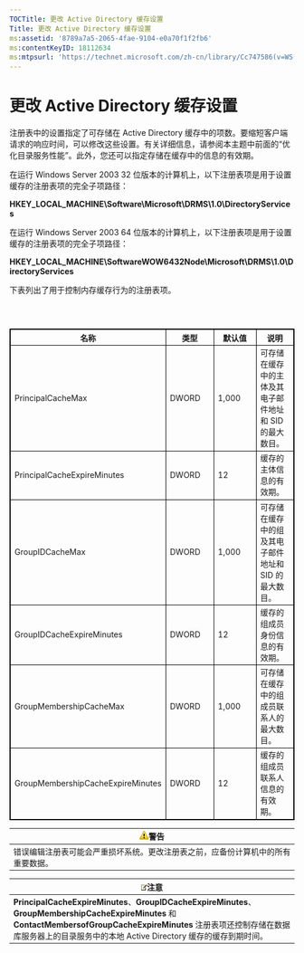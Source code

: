 ```yaml
---
TOCTitle: 更改 Active Directory 缓存设置
Title: 更改 Active Directory 缓存设置
ms:assetid: '8789a7a5-2065-4fae-9104-e0a70f1f2fb6'
ms:contentKeyID: 18112634
ms:mtpsurl: 'https://technet.microsoft.com/zh-cn/library/Cc747586(v=WS.10)'
---
```


更改 Active Directory 缓存设置
==============================

注册表中的设置指定了可存储在 Active Directory 缓存中的项数。要缩短客户端请求的响应时间，可以修改这些设置。有关详细信息，请参阅本主题中前面的“优化目录服务性能”。此外，您还可以指定存储在缓存中的信息的有效期。

在运行 Windows Server 2003 32 位版本的计算机上，以下注册表项是用于设置缓存的注册表项的完全子项路径：

**HKEY\_LOCAL\_MACHINE\\Software\\Microsoft\\DRMS\\1.0\\DirectoryServices**

在运行 Windows Server 2003 64 位版本的计算机上，以下注册表项是用于设置缓存的注册表项的完全子项路径：

**HKEY\_LOCAL\_MACHINE\\SoftwareWOW6432Node\\Microsoft\\DRMS\\1.0\\DirectoryServices**

下表列出了用于控制内存缓存行为的注册表项。

###  

 
<p></p>

<table style="border:1px solid black;">
<colgroup>
<col width="25%" />
<col width="25%" />
<col width="25%" />
<col width="25%" />
</colgroup>
<thead>
<tr class="header">
<th style="border:1px solid black;" >名称</th>
<th style="border:1px solid black;" >类型</th>
<th style="border:1px solid black;" >默认值</th>
<th style="border:1px solid black;" >说明</th>
</tr>
</thead>
<tbody>
<tr class="odd">
<td style="border:1px solid black;">PrincipalCacheMax</td>
<td style="border:1px solid black;">DWORD</td>
<td style="border:1px solid black;">1,000</td>
<td style="border:1px solid black;">可存储在缓存中的主体及其电子邮件地址和 SID 的最大数目。</td>
</tr>
<tr class="even">
<td style="border:1px solid black;">PrincipalCacheExpireMinutes</td>
<td style="border:1px solid black;">DWORD</td>
<td style="border:1px solid black;">12</td>
<td style="border:1px solid black;">缓存的主体信息的有效期。</td>
</tr>
<tr class="odd">
<td style="border:1px solid black;">GroupIDCacheMax</td>
<td style="border:1px solid black;">DWORD</td>
<td style="border:1px solid black;">1,000</td>
<td style="border:1px solid black;">可存储在缓存中的组及其电子邮件地址和 SID 的最大数目。</td>
</tr>
<tr class="even">
<td style="border:1px solid black;">GroupIDCacheExpireMinutes</td>
<td style="border:1px solid black;">DWORD</td>
<td style="border:1px solid black;">12</td>
<td style="border:1px solid black;">缓存的组成员身份信息的有效期。</td>
</tr>
<tr class="odd">
<td style="border:1px solid black;">GroupMembershipCacheMax</td>
<td style="border:1px solid black;">DWORD</td>
<td style="border:1px solid black;">1,000</td>
<td style="border:1px solid black;">可存储在缓存中的组成员联系人的最大数目。</td>
</tr>
<tr class="even">
<td style="border:1px solid black;">GroupMembershipCacheExpireMinutes</td>
<td style="border:1px solid black;">DWORD</td>
<td style="border:1px solid black;">12</td>
<td style="border:1px solid black;">缓存的组成员联系人信息的有效期。</td>
</tr>
</tbody>
</table>

<p></p>

  
| ![](images/Cc747586.Caution(WS.10).gif)警告         |  
|----------------------------------------------------------------------------------|  
| 错误编辑注册表可能会严重损坏系统。更改注册表之前，应备份计算机中的所有重要数据。 |
  
| ![](images/Cc747586.note(WS.10).gif)注意                                                                                                                                                                           |  
|-------------------------------------------------------------------------------------------------------------------------------------------------------------------------------------------------------------------------------------------------|  
| **PrincipalCacheExpireMinutes**、**GroupIDCacheExpireMinutes**、**GroupMembershipCacheExpireMinutes** 和 **ContactMembersofGroupCacheExpireMinutes** 注册表项还控制存储在数据库服务器上的目录服务中的本地 Active Directory 缓存的缓存到期时间。 |
